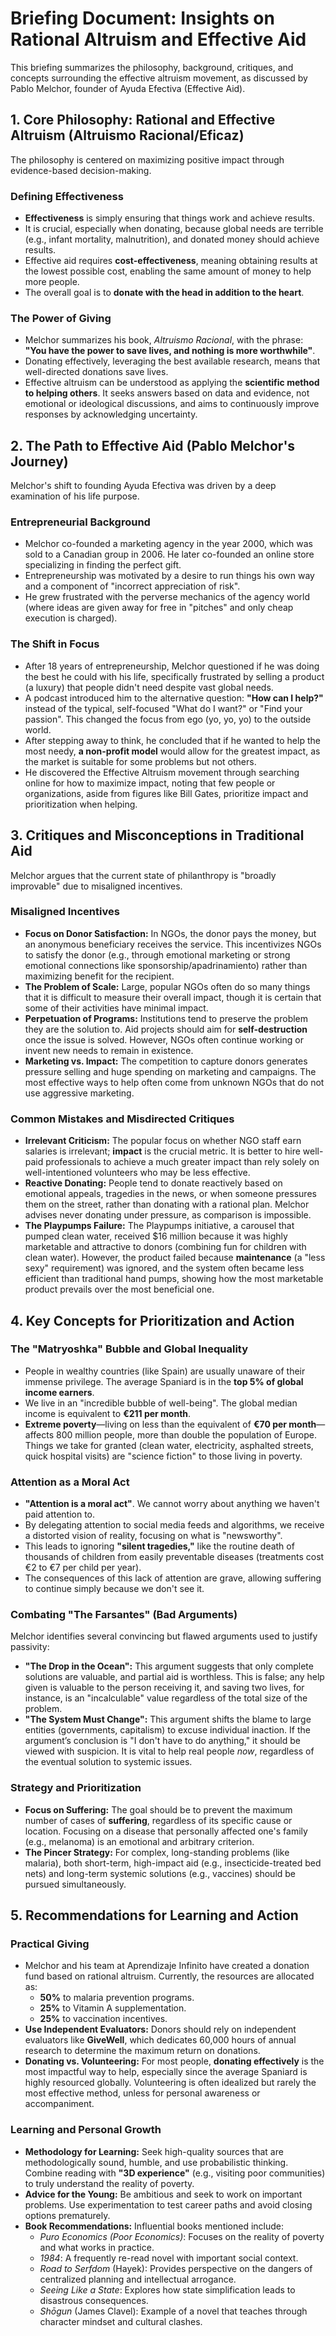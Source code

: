 # Briefing Document: Insights on Rational Altruism and Effective Aid

This briefing summarizes the philosophy, background, critiques, and concepts surrounding the effective altruism movement, as discussed by Pablo Melchor, founder of Ayuda Efectiva (Effective Aid).

## 1. Core Philosophy: Rational and Effective Altruism (Altruismo Racional/Eficaz)

The philosophy is centered on maximizing positive impact through evidence-based decision-making.

### Defining Effectiveness
*   **Effectiveness** is simply ensuring that things work and achieve results.
*   It is crucial, especially when donating, because global needs are terrible (e.g., infant mortality, malnutrition), and donated money should achieve results.
*   Effective aid requires **cost-effectiveness**, meaning obtaining results at the lowest possible cost, enabling the same amount of money to help more people.
*   The overall goal is to **donate with the head in addition to the heart**.

### The Power of Giving
*   Melchor summarizes his book, *Altruismo Racional*, with the phrase: **"You have the power to save lives, and nothing is more worthwhile"**.
*   Donating effectively, leveraging the best available research, means that well-directed donations save lives.
*   Effective altruism can be understood as applying the **scientific method to helping others**. It seeks answers based on data and evidence, not emotional or ideological discussions, and aims to continuously improve responses by acknowledging uncertainty.

## 2. The Path to Effective Aid (Pablo Melchor's Journey)

Melchor's shift to founding Ayuda Efectiva was driven by a deep examination of his life purpose.

### Entrepreneurial Background
*   Melchor co-founded a marketing agency in the year 2000, which was sold to a Canadian group in 2006. He later co-founded an online store specializing in finding the perfect gift.
*   Entrepreneurship was motivated by a desire to run things his own way and a component of "incorrect appreciation of risk".
*   He grew frustrated with the perverse mechanics of the agency world (where ideas are given away for free in "pitches" and only cheap execution is charged).

### The Shift in Focus
*   After 18 years of entrepreneurship, Melchor questioned if he was doing the best he could with his life, specifically frustrated by selling a product (a luxury) that people didn't need despite vast global needs.
*   A podcast introduced him to the alternative question: **"How can I help?"** instead of the typical, self-focused "What do I want?" or "Find your passion". This changed the focus from ego (yo, yo, yo) to the outside world.
*   After stepping away to think, he concluded that if he wanted to help the most needy, **a non-profit model** would allow for the greatest impact, as the market is suitable for some problems but not others.
*   He discovered the Effective Altruism movement through searching online for how to maximize impact, noting that few people or organizations, aside from figures like Bill Gates, prioritize impact and prioritization when helping.

## 3. Critiques and Misconceptions in Traditional Aid

Melchor argues that the current state of philanthropy is "broadly improvable" due to misaligned incentives.

### Misaligned Incentives
*   **Focus on Donor Satisfaction:** In NGOs, the donor pays the money, but an anonymous beneficiary receives the service. This incentivizes NGOs to satisfy the donor (e.g., through emotional marketing or strong emotional connections like sponsorship/apadrinamiento) rather than maximizing benefit for the recipient.
*   **The Problem of Scale:** Large, popular NGOs often do so many things that it is difficult to measure their overall impact, though it is certain that some of their activities have minimal impact.
*   **Perpetuation of Programs:** Institutions tend to preserve the problem they are the solution to. Aid projects should aim for **self-destruction** once the issue is solved. However, NGOs often continue working or invent new needs to remain in existence.
*   **Marketing vs. Impact:** The competition to capture donors generates pressure selling and huge spending on marketing and campaigns. The most effective ways to help often come from unknown NGOs that do not use aggressive marketing.

### Common Mistakes and Misdirected Critiques
*   **Irrelevant Criticism:** The popular focus on whether NGO staff earn salaries is irrelevant; **impact** is the crucial metric. It is better to hire well-paid professionals to achieve a much greater impact than rely solely on well-intentioned volunteers who may be less effective.
*   **Reactive Donating:** People tend to donate reactively based on emotional appeals, tragedies in the news, or when someone pressures them on the street, rather than donating with a rational plan. Melchor advises never donating under pressure, as comparison is impossible.
*   **The Playpumps Failure:** The Playpumps initiative, a carousel that pumped clean water, received $16 million because it was highly marketable and attractive to donors (combining fun for children with clean water). However, the product failed because **maintenance** (a "less sexy" requirement) was ignored, and the system often became less efficient than traditional hand pumps, showing how the most marketable product prevails over the most beneficial one.

## 4. Key Concepts for Prioritization and Action

### The "Matryoshka" Bubble and Global Inequality
*   People in wealthy countries (like Spain) are usually unaware of their immense privilege. The average Spaniard is in the **top 5% of global income earners**.
*   We live in an "incredible bubble of well-being". The global median income is equivalent to **€211 per month**.
*   **Extreme poverty**—living on less than the equivalent of **€70 per month**—affects 800 million people, more than double the population of Europe. Things we take for granted (clean water, electricity, asphalted streets, quick hospital visits) are "science fiction" to those living in poverty.

### Attention as a Moral Act
*   **"Attention is a moral act"**. We cannot worry about anything we haven't paid attention to.
*   By delegating attention to social media feeds and algorithms, we receive a distorted vision of reality, focusing on what is "newsworthy".
*   This leads to ignoring **"silent tragedies,"** like the routine death of thousands of children from easily preventable diseases (treatments cost €2 to €7 per child per year).
*   The consequences of this lack of attention are grave, allowing suffering to continue simply because we don't see it.

### Combating "The Farsantes" (Bad Arguments)
Melchor identifies several convincing but flawed arguments used to justify passivity:
*   **"The Drop in the Ocean":** This argument suggests that only complete solutions are valuable, and partial aid is worthless. This is false; any help given is valuable to the person receiving it, and saving two lives, for instance, is an "incalculable" value regardless of the total size of the problem.
*   **"The System Must Change":** This argument shifts the blame to large entities (governments, capitalism) to excuse individual inaction. If the argument’s conclusion is "I don't have to do anything," it should be viewed with suspicion. It is vital to help real people *now*, regardless of the eventual solution to systemic issues.

### Strategy and Prioritization
*   **Focus on Suffering:** The goal should be to prevent the maximum number of cases of **suffering**, regardless of its specific cause or location. Focusing on a disease that personally affected one's family (e.g., melanoma) is an emotional and arbitrary criterion.
*   **The Pincer Strategy:** For complex, long-standing problems (like malaria), both short-term, high-impact aid (e.g., insecticide-treated bed nets) and long-term systemic solutions (e.g., vaccines) should be pursued simultaneously.

## 5. Recommendations for Learning and Action

### Practical Giving
*   Melchor and his team at Aprendizaje Infinito have created a donation fund based on rational altruism. Currently, the resources are allocated as:
    *   **50%** to malaria prevention programs.
    *   **25%** to Vitamin A supplementation.
    *   **25%** to vaccination incentives.
*   **Use Independent Evaluators:** Donors should rely on independent evaluators like **GiveWell**, which dedicates 60,000 hours of annual research to determine the maximum return on donations.
*   **Donating vs. Volunteering:** For most people, **donating effectively** is the most impactful way to help, especially since the average Spaniard is highly resourced globally. Volunteering is often idealized but rarely the most effective method, unless for personal awareness or accompaniment.

### Learning and Personal Growth
*   **Methodology for Learning:** Seek high-quality sources that are methodologically sound, humble, and use probabilistic thinking. Combine reading with **"3D experience"** (e.g., visiting poor communities) to truly understand the reality of poverty.
*   **Advice for the Young:** Be ambitious and seek to work on important problems. Use experimentation to test career paths and avoid closing options prematurely.
*   **Book Recommendations:** Influential books mentioned include:
    *   *Puro Economics (Poor Economics)*: Focuses on the reality of poverty and what works in practice.
    *   *1984*: A frequently re-read novel with important social context.
    *   *Road to Serfdom* (Hayek): Provides perspective on the dangers of centralized planning and intellectual arrogance.
    *   *Seeing Like a State*: Explores how state simplification leads to disastrous consequences.
    *   *Shōgun* (James Clavel): Example of a novel that teaches through character mindset and cultural clashes.
